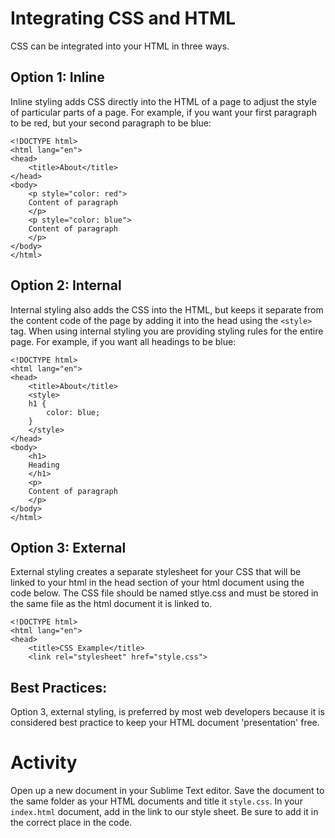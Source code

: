 # Integrating CSS and HTML

CSS can be integrated into your HTML in three ways. 

## Option 1: Inline

Inline styling adds CSS directly into the HTML of a page to adjust the style of particular parts of a page. For example, if you want your first paragraph to be red, but your second paragraph to be blue: 

```
<!DOCTYPE html>
<html lang="en">
<head>
	<title>About</title>
</head>
<body>
	<p style="color: red">
	Content of paragraph
	</p>
    <p style="color: blue">
    Content of paragraph
    </p>
</body>
</html>
```

## Option 2: Internal

Internal styling also adds the CSS into the HTML, but keeps it separate from the content code of the page by adding it into the head using the `<style>` tag. When using internal styling you are providing styling rules for the entire page. For example, if you want all headings to be blue:

```
<!DOCTYPE html>
<html lang="en">
<head>
	<title>About</title>
    <style>
    h1 {
        color: blue;
    }
    </style>
</head>
<body>
    <h1>
    Heading 
    </h1>
	<p>
	Content of paragraph
	</p>
</body>
</html>
```

## Option 3: External

External styling creates a separate stylesheet for your CSS that will be linked to your html in the head section of your html document using the code below. The CSS file should be named stlye.css and must be stored in the same file as the html document it is linked to.

```
<!DOCTYPE html>
<html lang="en">
<head>
    <title>CSS Example</title>
    <link rel="stylesheet" href="style.css">
```

## Best Practices:
Option 3, external styling, is preferred by most web developers because it is considered best practice to keep your HTML document 'presentation' free. 

# Activity
Open up a new document in your Sublime Text editor. Save the document to the same folder as your HTML documents and title it `style.css`. In your `index.html` document, add in the link to our style sheet. Be sure to add it in the correct place in the code. 
